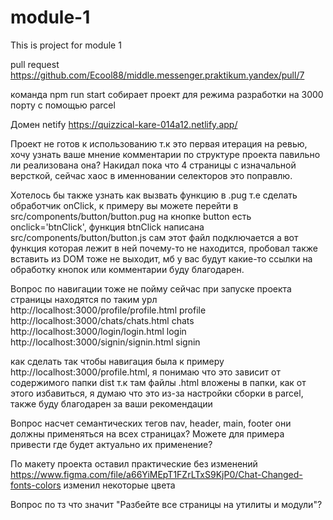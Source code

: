 # module-1
This is project for module 1

pull request https://github.com/Ecool88/middle.messenger.praktikum.yandex/pull/7


команда npm run start собирает проект для режима разработки на 3000 порту с помощью parcel

Домен netify https://quizzical-kare-014a12.netlify.app/

Проект не готов к использованию т.к это первая итерация на ревью, хочу узнать ваше мнение комментарии по структуре проекта павильно ли реализована она? Накидал пока что 4 страницы с изначальной версткой, сейчас хаос в именновании селекторов это поправлю. 

Хотелось бы также узнать как вызвать функцию в .pug т.е сделать обработчик onClick, к примеру вы можете перейти в src/components/button/button.pug на кнопке button есть onclick='btnClick', функция btnClick написана src/components/button/button.js сам этот файл подключается а вот функция которая лежит в ней почему-то не находится, пробовал также вставить из DOM тоже не выходит, мб у вас будут какие-то ссылки на обработку кнопок или комментарии буду благодарен.

Вопрос по навигации тоже не пойму сейчас при запуске проекта страницы находятся по таким урл
    http://localhost:3000/profile/profile.html  profile
    http://localhost:3000/chats/chats.html      chats
    http://localhost:3000/login/login.html      login
    http://localhost:3000/signin/signin.html    signin

как сделать так чтобы навигация была к примеру http://localhost:3000/profile.html, я понимаю что это зависит от содержимого папки dist т.к там файлы .html вложены в папки, как от этого избавиться, я думаю что это из-за настройки сборки в parcel, также буду благодарен за ваши рекомендации

Вопрос насчет семантических тегов nav, header, main, footer они должны применяться на всех страницах? Можете для примера привести где будет актуально их применение?

По макету проекта оставил практические без изменений https://www.figma.com/file/a66YiMEpT1FZrLTxS9KjP0/Chat-Changed-fonts-colors изменил некоторые цвета

Вопрос по тз что значит "Разбейте все страницы на утилиты и модули"?



